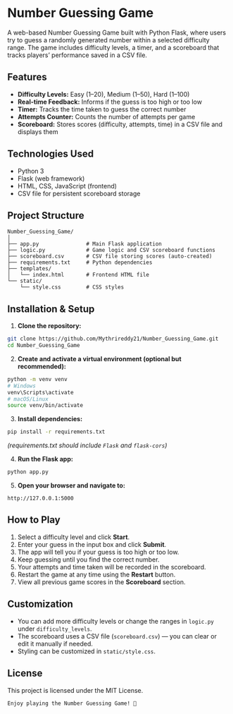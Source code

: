 # Number Guessing Game

A web-based Number Guessing Game built with Python Flask, where users try to guess a randomly generated number within a selected difficulty range. The game includes difficulty levels, a timer, and a scoreboard that tracks players’ performance saved in a CSV file.

## Features

- **Difficulty Levels:** Easy (1–20), Medium (1–50), Hard (1–100)
- **Real-time Feedback:** Informs if the guess is too high or too low
- **Timer:** Tracks the time taken to guess the correct number
- **Attempts Counter:** Counts the number of attempts per game
- **Scoreboard:** Stores scores (difficulty, attempts, time) in a CSV file and displays them


## Technologies Used

- Python 3
- Flask (web framework)
- HTML, CSS, JavaScript (frontend)
- CSV file for persistent scoreboard storage


## Project Structure
```
Number_Guessing_Game/
│
├── app.py               # Main Flask application
├── logic.py             # Game logic and CSV scoreboard functions
├── scoreboard.csv       # CSV file storing scores (auto-created)
├── requirements.txt     # Python dependencies
├── templates/
│   └── index.html       # Frontend HTML file
└── static/
    └── style.css        # CSS styles
```

## Installation & Setup

1. **Clone the repository:**

```bash
git clone https://github.com/Mythrireddy21/Number_Guessing_Game.git
cd Number_Guessing_Game
````

2. **Create and activate a virtual environment (optional but recommended):**

```bash
python -m venv venv
# Windows
venv\Scripts\activate
# macOS/Linux
source venv/bin/activate
```

3. **Install dependencies:**

```bash
pip install -r requirements.txt
```

*(requirements.txt should include `Flask` and `flask-cors`)*

4. **Run the Flask app:**

```bash
python app.py
```

5. **Open your browser and navigate to:**
```
http://127.0.0.1:5000
```

## How to Play

1. Select a difficulty level and click **Start**.
2. Enter your guess in the input box and click **Submit**.
3. The app will tell you if your guess is too high or too low.
4. Keep guessing until you find the correct number.
5. Your attempts and time taken will be recorded in the scoreboard.
6. Restart the game at any time using the **Restart** button.
7. View all previous game scores in the **Scoreboard** section.



## Customization

* You can add more difficulty levels or change the ranges in `logic.py` under `difficulty_levels`.
* The scoreboard uses a CSV file (`scoreboard.csv`) — you can clear or edit it manually if needed.
* Styling can be customized in `static/style.css`.


## License

This project is licensed under the MIT License.

```
Enjoy playing the Number Guessing Game! 🎯
```
